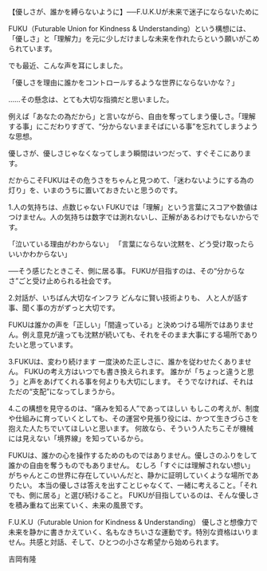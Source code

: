【優しさが、誰かを縛らないように】──F.U.K.Uが未来で迷子にならないために

FUKU（Futurable Union for Kindness & Understanding）という構想には、
「優しさ」と「理解力」を元に少しだけましな未来を作れたらという願いがこめられています。

でも最近、こんな声を耳にしました。

「優しさを理由に誰かをコントロールするような世界にならないかな？」

……その懸念は、とても大切な指摘だと思いました。

例えば「あなたの為だから」と言いながら、自由を奪ってしまう優しさ。「理解する事」にこだわりすぎて、“分からないままそばにいる事”を忘れてしまうような思想。

優しさが、優しさじゃなくなってしまう瞬間はいつだって、すぐそこにあります。

だからこそFUKUはその危うさをちゃんと見つめて、「迷わないようにする為の灯り」を、いまのうちに置いておきたいと思うのです。

1.人の気持ちは、点数じゃない
FUKUでは「理解」という言葉にスコアや数値はつけません。人の気持ちは数字では測れないし、正解があるわけでもないからです。

「泣いている理由がわからない」
「言葉にならない沈黙を、どう受け取ったらいいかわからない」

──そう感じたときこそ、側に居る事。
FUKUが目指すのは、その“分からなさ”ごと受け止められる社会です。

2.対話が、いちばん大切なインフラ
どんなに賢い技術よりも、
人と人が話す事、聞く事の方がずっと大切です。

FUKUは誰かの声を「正しい」「間違っている」と決めつける場所ではありません。例え意見が違っても沈黙が続いても、それをそのまま大事にする場所でありたいと思っています。

3.FUKUは、変わり続けます
一度決めた正しさに、誰かを従わせたくありません。
FUKUの考え方はいつでも書き換えられます。
誰かが「ちょっと違うと思う」と声をあげてくれる事を何よりも大切にします。
そうでなければ、それはただの“支配”になってしまうから。

4.この構想を見守るのは、“痛みを知る人”であってほしい
もしこの考えが、制度や仕組みに育っていくとしても、その運営や見張り役には、かつて生きづらさを抱えた人たちでいてほしいと思います。
何故なら、そういう人たちこそが機械には見えない「境界線」を知っているから。

FUKUは、誰かの心を操作するためのものではありません。優しさのふりをして誰かの自由を奪うものでもありません。
むしろ「すぐには理解されない想い」がちゃんとこの世界に存在していいんだと、静かに証明していくような場所でありたい。
本当の優しさは答えを出すことじゃなくて、一緒に考えること。「それでも、側に居る」と選び続けること。
FUKUが目指しているのは、そんな優しさを積み重ねて出来ていく、未来の風景です。

F.U.K.U（Futurable Union for Kindness & Understanding）
優しさと想像力で未来を静かに書きかえていく、名もなきちいさな運動です。特別な資格はいりません。共感と対話、そして、ひとつの小さな希望から始められます。

吉岡有隆